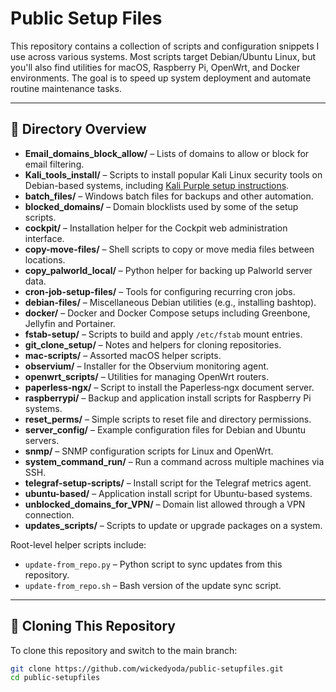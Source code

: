# Public Setup Files

This repository contains a collection of scripts and configuration snippets I use across various systems. Most scripts target Debian/Ubuntu Linux, but you'll also find utilities for macOS, Raspberry Pi, OpenWrt, and Docker environments. The goal is to speed up system deployment and automate routine maintenance tasks.

---

## 🔎 Directory Overview

- **Email_domains_block_allow/** – Lists of domains to allow or block for email filtering.
- **Kali_tools_install/** – Scripts to install popular Kali Linux security tools on Debian-based systems, including [Kali Purple setup instructions](https://wickedyoda.com/?p=3131).
- **batch_files/** – Windows batch files for backups and other automation.
- **blocked_domains/** – Domain blocklists used by some of the setup scripts.
- **cockpit/** – Installation helper for the Cockpit web administration interface.
- **copy-move-files/** – Shell scripts to copy or move media files between locations.
- **copy_palworld_local/** – Python helper for backing up Palworld server data.
- **cron-job-setup-files/** – Tools for configuring recurring cron jobs.
- **debian-files/** – Miscellaneous Debian utilities (e.g., installing bashtop).
- **docker/** – Docker and Docker Compose setups including Greenbone, Jellyfin and Portainer.
- **fstab-setup/** – Scripts to build and apply `/etc/fstab` mount entries.
- **git_clone_setup/** – Notes and helpers for cloning repositories.
- **mac-scripts/** – Assorted macOS helper scripts.
- **observium/** – Installer for the Observium monitoring agent.
- **openwrt_scripts/** – Utilities for managing OpenWrt routers.
- **paperless-ngx/** – Script to install the Paperless‑ngx document server.
- **raspberrypi/** – Backup and application install scripts for Raspberry Pi systems.
- **reset_perms/** – Simple scripts to reset file and directory permissions.
- **server_config/** – Example configuration files for Debian and Ubuntu servers.
- **snmp/** – SNMP configuration scripts for Linux and OpenWrt.
- **system_command_run/** – Run a command across multiple machines via SSH.
- **telegraf-setup-scripts/** – Install script for the Telegraf metrics agent.
- **ubuntu-based/** – Application install script for Ubuntu-based systems.
- **unblocked_domains_for_VPN/** – Domain list allowed through a VPN connection.
- **updates_scripts/** – Scripts to update or upgrade packages on a system.

Root-level helper scripts include:

- `update-from_repo.py` – Python script to sync updates from this repository.
- `update-from_repo.sh` – Bash version of the update sync script.

---

## 🐙 Cloning This Repository

To clone this repository and switch to the main branch:

```bash
git clone https://github.com/wickedyoda/public-setupfiles.git
cd public-setupfiles